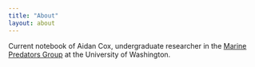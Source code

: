 ```yaml
---
title: "About"
layout: about
---
```


Current notebook of Aidan Cox, undergraduate researcher in the [Marine Predators Group](http://depts.washington.edu/marinepredators/) at the University of Washington.

